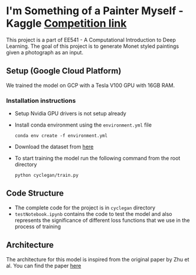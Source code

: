 # I'm Something of a Painter Myself - Kaggle [Competition link](https://www.kaggle.com/c/gan-getting-started/)

This project is a part of EE541 - A Computational Introduction to Deep Learning. The goal of this project is to generate Monet styled paintings given a photograph as an input. 

## Setup (Google Cloud Platform)
We trained the model on GCP with a Tesla V100 GPU with 16GB RAM.

### Installation instructions
* Setup Nvidia GPU drivers is not setup already
* Install conda environment using the ```environment.yml``` file
    
    ```conda env create -f environment.yml```
* Download the dataset from [here](https://www.kaggle.com/suyashdamle/cyclegan?select=monet2photo)
* To start training the model run the following command from the root directory

    ```python cyclegan/train.py```

## Code Structure
* The complete code for the project is in ```cyclegan``` directory
* ```testNotebook.ipynb``` contains the code to test the model and also represents the significance of different loss functions that we use in the process of training

## Architecture
The architecture for this model is inspired from the original paper by Zhu et al. You can find the paper [here](https://arxiv.org/abs/1703.10593)